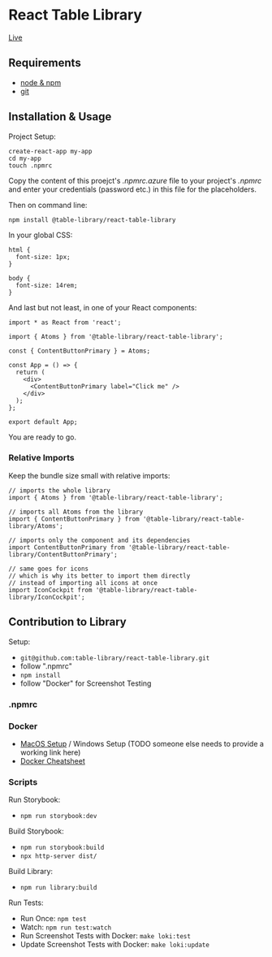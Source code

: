 # React Table Library

[Live](https://www.react-table-library.com)

## Requirements

- [node & npm](https://nodejs.org/en/)
- [git](https://git-scm.com/)

## Installation & Usage

Project Setup:

```
create-react-app my-app
cd my-app
touch .npmrc
```

Copy the content of this proejct's _.npmrc.azure_ file to your project's _.npmrc_ and enter your credentials (password etc.) in this file for the placeholders.

Then on command line:

```
npm install @table-library/react-table-library
```

In your global CSS:

```
html {
  font-size: 1px;
}

body {
  font-size: 14rem;
}
```

And last but not least, in one of your React components:

```
import * as React from 'react';

import { Atoms } from '@table-library/react-table-library';

const { ContentButtonPrimary } = Atoms;

const App = () => {
  return (
    <div>
      <ContentButtonPrimary label="Click me" />
    </div>
  );
};

export default App;
```

You are ready to go.

### Relative Imports

Keep the bundle size small with relative imports:

```
// imports the whole library
import { Atoms } from '@table-library/react-table-library';

// imports all Atoms from the library
import { ContentButtonPrimary } from '@table-library/react-table-library/Atoms';

// imports only the component and its dependencies
import ContentButtonPrimary from '@table-library/react-table-library/ContentButtonPrimary';

// same goes for icons
// which is why its better to import them directly
// instead of importing all icons at once
import IconCockpit from '@table-library/react-table-library/IconCockpit';
```

## Contribution to Library

Setup:

- `git@github.com:table-library/react-table-library.git`
- follow ".npmrc"
- `npm install`
- follow "Docker" for Screenshot Testing

### .npmrc

### Docker

- [MacOS Setup](https://www.robinwieruch.de/docker-macos) / Windows Setup (TODO someone else needs to provide a working link here)
- [Docker Cheatsheet](https://www.robinwieruch.de/docker-cheatsheet)

### Scripts

Run Storybook:

- `npm run storybook:dev`

Build Storybook:

- `npm run storybook:build`
- `npx http-server dist/`

Build Library:

- `npm run library:build`

Run Tests:

- Run Once: `npm test`
- Watch: `npm run test:watch`
- Run Screenshot Tests with Docker: `make loki:test`
- Update Screenshot Tests with Docker: `make loki:update`
